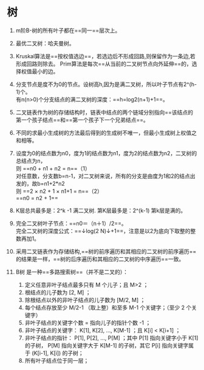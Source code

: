 # 树
1. m阶B-树的所有叶子都在==同一==层次上。
2. 最优二叉树：哈夫曼树。
3. Kruskal算法是==按权值选边==，若选边后不形成回路,则保留作为一条边,若形成回路则除去。
Prim算法是每次==从当前的二叉树节点向外延伸==的，选择权值最小的边。

4. 分支节点是度不为0的节点。设树高h,因为是满二叉树，所以叶子节点有2^(h-1)个。  
有n(n>0)个分支结点的满二叉树的深度：==h=log2(n+1)+1==。
5. 二叉链表作为树的存储结构时，链表中结点的两个链域分别指向==该结点的第一个孩子结点==和==第一个孩子下一个兄弟结点==。
6. 不同的求最小生成树的方法最后得到的生成树不唯一，但最小生成树上权值之和相等。
7. 设度为0的结点数为n0，度为1的结点数为n1，度为2的结点数为n2，二叉树的总结点为n，  
则 ==n0 + n1 + n2 = n==（1）  
对任意数，分支数b=n-1，对二叉树来说，所有的分支是由度为1和2的结点出发的，故b=n1+2*n2  
则 ==2 × n2 + 1 × n1+1 = n==（2）  
==n0 = n2 + 1==
8. K层总共最多是：2^k -1   满二叉树. 第K层最多是：2^(k-1)  第k层是满的。
9. 完全二叉树叶子节点：==n0＝（n＋1）/2==。  
 完全二叉树的深度公式：==↓log(2 N)↓+1==，注意是以2为底向下取整的整数再加1。
10. 采用二叉链表作为存储结构,==树的前序遍历和其相应的二叉树的前序遍历==的结果是一样，==树的后序遍历和其相应的二叉树的中序遍历==一致。
11.  B树 是一种==多路搜索树==（并不是二叉的）：
       1.   定义任意非叶子结点最多只有   M   个儿子；且   M>2   ；
       2.   根结点的儿子数为   [2, M]   ；
       3.   除根结点以外的非叶子结点的儿子数为   [M/2, M]   ；
       4.   每个结点存放至少   M/2-1   （取上整）和至多   M-1   个关键字；（至少   2   个关键字）
       5.   非叶子结点的关键字个数   =   指向儿子的指针个数   -1   ；
       6.   非叶子结点的关键字：   K[1], K[2], …, K[M-1]   ；且   K[i] < K[i+1]   ；
       7.   非叶子结点的指针：   P[1], P[2], …, P[M]   ；其中   P[1]   指向关键字小于   K[1]   的子树，   P[M]   指向关键字大于   K[M-1]   的子树，其它   P[i]   指向关键字属于   (K[i-1], K[i])   的子树；
       8.   所有叶子结点位于同一层；